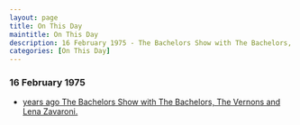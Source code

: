```yaml
---
layout: page
title: On This Day
maintitle: On This Day
description: 16 February 1975 - The Bachelors Show with The Bachelors, The Vernons and Lena Zavaroni.
categories: [On This Day]
---
```


### 16 February 1975
* [<span id="age"></span> years ago The Bachelors Show with The Bachelors, The Vernons and Lena Zavaroni.](/bbc%20two/1975/02/16/the-bachelors-show.html)

<!-- Script for calculating number of years ago -->
<script>
var dob = '19750216';
var year = Number(dob.substr(0, 4));
var month = Number(dob.substr(4, 2)) - 1;
var day = Number(dob.substr(6, 2));
var today = new Date();
var age = today.getFullYear() - year;
if (today.getMonth() < month || (today.getMonth() == month && today.getDate() < day)) {
  age--;
}
document.getElementById("age").innerHTML=age;
</script>


